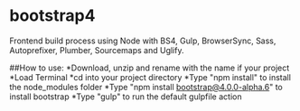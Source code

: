 # bootstrap4
Frontend build process using Node with BS4, Gulp, BrowserSync, Sass, Autoprefixer, Plumber, Sourcemaps and Uglify.

##How to use:
*Download, unzip and rename with the name if your project
*Load Terminal
*cd into your project directory
*Type "npm install" to install the node_modules folder
*Type "npm install bootstrap@4.0.0-alpha.6" to install bootstrap
*Type "gulp" to run the default gulpfile action